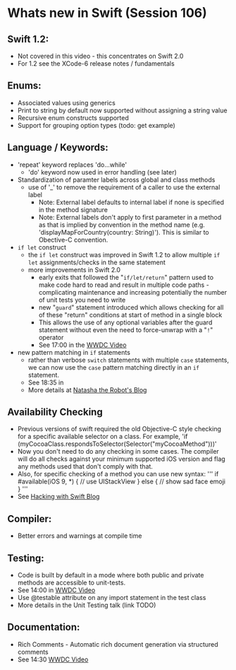 # Whats new in Swift (Session 106)

## Swift 1.2:
* Not covered in this video - this concentrates on Swift 2.0
* For 1.2 see the XCode-6 release notes / fundamentals

## Enums:
* Associated values using generics
* Print to string by default now supported without assigning a string value
* Recursive enum constructs supported
* Support for grouping option types (todo: get example)

## Language / Keywords:
* 'repeat' keyword replaces 'do...while'
  * 'do' keyword now used in error handling (see later)
* Standardization of paramter labels across global and class methods
  * use of '_' to remove the requirement of a caller to use the external label
    * Note: External label defaults to internal label if none is specified in the method signature
    * Note: External labels don't apply to first parameter in a method as that is implied by convention in the method name (e.g. 'displayMapForCountry(country: String)'). This is similar to Obective-C convention.
* `if let` construct
  * the `if let` construct was improved in Swift 1.2 to allow multiple `if let` assignments/checks in the same statement
  * more improvements in Swift 2.0
    * early exits that followed the "`if/let/return`" pattern used to make code hard to read and result in multiple code paths - complicating maintenance and increasing potentially the number of unit tests you need to write
    * new "`guard`" statement introduced which allows checking for all of these "return" conditions at start of method in a single block
    * This allows the use of any optional variables after the guard statement without even the need to force-unwrap with a "`!`" operator
    * See 17:00 in the [WWDC Video](https://developer.apple.com/videos/play/wwdc2015-106/)
* new pattern matching in `if` statements
  * rather than verbose `switch` statements with multiple `case` statements, we can now use the `case` pattern matching directly in an `if` statement. 
  * See 18:35 in 
  * More details at [Natasha the Robot's Blog](http://natashatherobot.com/swift-2-pattern-matching-with-if-case/)

## Availability Checking
* Previous versions of swift required the old Objective-C style checking for a specific available selector on a class. For example, 'if (myCocoaClass.respondsToSelector(Selector("myCocoaMethod")))'
* Now you don't need to do any checking in some cases. The compiler will do all checks against your minimum supported iOS version and flag any methods used that don't comply with that.
* Also, for specific checking of a method you can use new syntax: 
     '''
     if #available(iOS 9, *) {
       // use UIStackView
     } else {
       // show sad face emoji
     }
     '''
* See [Hacking with Swift Blog](https://www.hackingwithswift.com/new-syntax-swift-2-availability-checking)

## Compiler:
* Better errors and warnings at compile time

## Testing: 
* Code is built by default in a mode where both public and private methods are accessible to unit-tests. 
* See 14:00 in [WWDC Video](https://developer.apple.com/videos/play/wwdc2015-106/)
* Use @testable attribute on any import statement in the test class 
* More details in the Unit Testing talk (link TODO)

## Documentation:
* Rich Comments - Automatic rich document generation via structured comments 
* See 14:30 [WWDC Video](https://developer.apple.com/videos/play/wwdc2015-106/)


